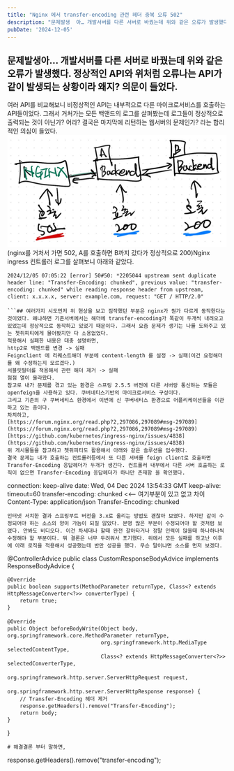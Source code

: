 ```yaml
---
title: "Nginx 에서 transfer-encoding 관련 헤더 중복 오류 502"
description: "문제발생  아… 개발서버를 다른 서버로 바꿨는데 위와 같은 오류가 발생했다. 정상적인 API와 위처럼 오류나는 API가 같이 발생되는 상황이라 왜지? 의문이 들었다.  여러 API를 비교해보니 비정상적인 API는 내부적으로 다른 마이크로서비스를 호출하는 API들이었다. 그래서 거처가는..."
pubDate: '2024-12-05'
---
```


## 문제발생아… 개발서버를 다른 서버로 바꿨는데 위와 같은 오류가 발생했다. 정상적인 API와 위처럼 오류나는 API가 같이 발생되는 상황이라 왜지? 의문이 들었다.
여러 API를 비교해보니 비정상적인 API는 내부적으로 다른 마이크로서비스를 호출하는 API들이었다. 그래서 거처가는 모든 백앤드의 로그를 살펴봤는데 로그들이 정상적으로 출력되는 것이 아닌가? 어라? 결국은 마지막에 리턴하는 웹서버의 문제인가? 라는 합리적인 의심이 들었다.
![(nginx를 거처서 가면 502, A를 호출하면 B까지 갔다가 정상적으로 200)](/content/images/2024/12/DraggedImage-1.png)(nginx를 거처서 가면 502, A를 호출하면 B까지 갔다가 정상적으로 200)Nginx ingress 컨트롤러 로그를 살펴보니 아래와 같았다.
```
2024/12/05 07:05:22 [error] 50#50: *2205044 upstream sent duplicate header line: "Transfer-Encoding: chunked", previous value: "transfer-encoding: chunked" while reading response header from upstream, client: x.x.x.x, server: example.com, request: "GET / HTTP/2.0"

```## 여러가지 시도먼저 위 현상을 보고 짐작했던 부분은 nginx가 뭔가 다르게 동작한다는 것이었다. 왜냐하면 기존서버에서는 해더에 transfer-encoding가 똑같이 두개씩 내려오고 있었는데 정상적으로 동작하고 있었기 때문이다. 그래서 요즘 문제가 생기는 나를 도와주고 있는 쳇쥐피티에게 물어봤지만 다 소용없었다.
적용해서 실패한 내용은 대충 설명하면,
http2로 백엔드를 변경 -> 실패
Feignclient 에 리퀘스트해더 부분에 content-length 를 설정 -> 실패(이건 요청해더를 왜 수정하는지 모르겠다.)
서블릿필터를 적용해서 관련 해더 제거 -> 실패
점점 열이 올라왔다.
참고로 내가 문제를 겪고 있는 환경은 스프링 2.5.5 버전에 다른 서버랑 통신하는 모듈은 openfeign을 사용하고 있다. 쿠버네티스기반의 마이크로서비스 구성이다.
그리고 기존의 구 쿠버네티스 환경에서 이번에 신 쿠버네티스 환경으로 어플리케이션들을 이관하고 있는 중이다.
차치하고,
[https://forum.nginx.org/read.php?2,297086,297089#msg-297089](https://forum.nginx.org/read.php?2,297086,297089#msg-297089)
[https://github.com/kubernetes/ingress-nginx/issues/4838](https://github.com/kubernetes/ingress-nginx/issues/4838)
위 게시물들을 참고하고 쳇쥐피티도 활용해서 아래와 같은 솔루션을 입수했다.
결국 문제는 내가 호출하는 컨트롤러등에서 또 다른 서버를 feign client로 호출하면 Transfer-Encoding 응답헤더가 두개가 생긴다. 컨트롤러 내부에서 다른 서버 호출하는 로직이 없으면 Transfer-Encoding 응답헤더가 하나만 존재함 을 확인했다.
```
connection: keep-alive
date: Wed, 04 Dec 2024 13:54:33 GMT
keep-alive: timeout=60
transfer-encoding: chunked <<-- 여기부분이 있고 없고 차이
Content-Type: application/json
Transfer-Encoding: chunked

```신규 시스템의 Nginx의 버전을 낮추는 방법도 있겠지만 시스템 전반적으로 현재 이상이 없는 시스템의 nginx버전을 다운그레이드 하는것은 문제가 더 생길것 같은 불길한 예감이 있어서 프로그램안에서 해결하는 것으로 잠정 결정했다.
인터넷 서치한 결과 스프링부트 버전을 3.x로 올리는 방법도 괜찮아 보였다. 하지만 같이 수정되어야 하는 소스의 양이 가늠이 되질 않았다. 분명 많은 부분이 수정되어야 할 것처럼 보였다. 안봐도 비디오다. 이건 차세대나 할때 완전 갈아타거나 정말 인력이 많을때 하나하나씩 수정해야 할 부분이다. 뭐 결론은 너무 두려워서 포기했다. 위에서 모든 실패를 하고난 이후에 아래 로직을 적용해서 성공했는데 반만 성공을 했다. 무슨 말이냐면 소스를 먼저 보겠다.
```
@ControllerAdvice
public class CustomResponseBodyAdvice implements ResponseBodyAdvice<Object> {

    @Override
    public boolean supports(MethodParameter returnType, Class<? extends HttpMessageConverter<?>> converterType) {
        return true;
    }

    @Override
    public Object beforeBodyWrite(Object body, org.springframework.core.MethodParameter returnType,
                                  org.springframework.http.MediaType selectedContentType,
                                  Class<? extends HttpMessageConverter<?>> selectedConverterType,
                                  org.springframework.http.server.ServerHttpRequest request,
                                  org.springframework.http.server.ServerHttpResponse response) {
        // Transfer-Encoding 헤더 제거
        response.getHeaders().remove("Transfer-Encoding");
        return body;
    }
}

```위와 같이 컨트롤러어드바이스를 만들어서 적용했더니 두개씩 출력되던 transfer-encoding가 하나만 응답으로 내려왔다. 살짝 감동하고 개발서버에 업로드 했는데 여전히 두개가 튀어나오면서 502 에러가 발생하는 거다.
# 해결결론 부터 말하면,
```
response.getHeaders().remove("transfer-encoding");

```위의 코드처럼 모두 소문자로 변경하니 제대로 삭제가 되었다. 아마 로컬에서는 대소문자를 구분하지 않았던 것으로 보였다. 솔직히 해더 목록까지 찍어보기는 너무 지친상태라서 안했다. 암튼 위처럼 바꾸고 개발서버에 업로드 하니 안나오던 API가 제대로 출력되었다. 많은 시간을 투입해서 찾은거라 기쁘기도 하지만 한편으론 열이 올라오는 상황에서 해결방법을 공유해 본다.